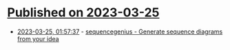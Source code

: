 # [Published on 2023-03-25](index.md)

* [2023-03-25, 01:57:37](https://lobste.rs/s/nqo9rx/sequencegenius_generate_sequence) - [sequencegenius - Generate sequence diagrams from your idea](https://github.com/huytd/sequencegenius)
